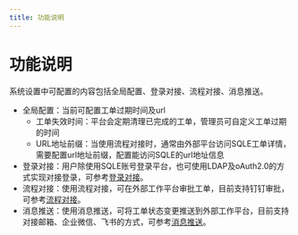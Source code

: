 ```yaml
---
title: 功能说明
---
```


# 功能说明
系统设置中可配置的内容包括全局配置、登录对接、流程对接、消息推送。

* 全局配置：当前可配置工单过期时间及url
    * 工单失效时间：平台会定期清理已完成的工单，管理员可自定义工单过期的时间
    * URL地址前缀：当使用流程对接时，通常由外部平台访问SQLE工单详情，需要配置url地址前缀，配置能访问SQLE的url地址信息
* 登录对接：用户除使用SQLE账号登录平台，也可使用LDAP及oAuth2.0的方式实现对接登录，可参考[登录对接](login_syn.md)。
* 流程对接：使用流程对接，可在外部工作平台审批工单，目前支持钉钉审批，可参考[流程对接](process_syn.md)。
* 消息推送：使用消息推送，可将工单状态变更推送到外部工作平台，目前支持对接邮箱、企业微信、飞书的方式，可参考[消息推送](message_syn.md)。


